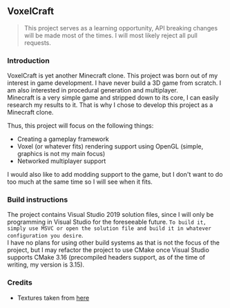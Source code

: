 ## VoxelCraft
> This project serves as a learning opportunity, API breaking changes will be made most of the times. I will most likely reject all pull requests.

### Introduction
VoxelCraft is yet another Minecraft clone. This project was born out of my interest in game development. I have never build a 3D game from scratch. I am also interested in procedural generation and multiplayer.  
Minecraft is a very simple game and stripped down to its core, I can easily research my results to it. That is why I chose to develop this project as a Minecraft clone.

Thus, this project will focus on the following things:
* Creating a gameplay framework
* Voxel (or whatever fits) rendering support using OpenGL (simple, graphics is not my main focus)
* Networked multiplayer support

I would also like to add modding support to the game, but I don't want to do too much at the same time so I will see when it fits. 

### Build instructions
The project contains Visual Studio 2019 solution files, since I will only be programming in Visual Studio for the foreseeable future. `To build it, simply use MSVC or open the solution file and build it in whatever configuration you desire`.  
I have no plans for using other build systems as that is not the focus of the project, but I may refactor the project to use CMake once Visual Studio supports CMake 3.16 (precompiled headers support, as of the time of writing, my version is 3.15).

### Credits
* Textures taken from [here](https://soartex.net/downloads/)